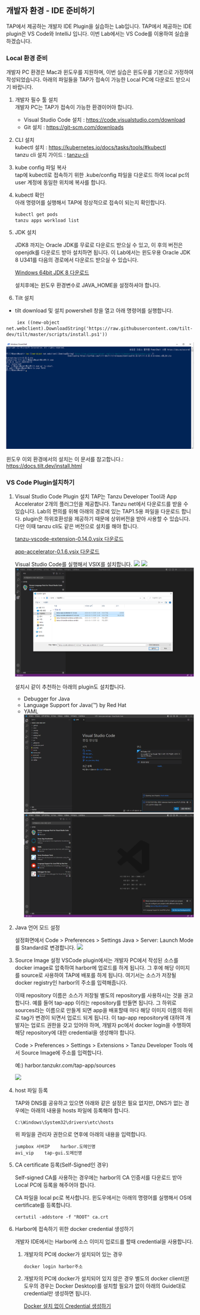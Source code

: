 ## 개발자 환경 - IDE 준비하기

TAP에서 제공하는 개발자 IDE Plugin을 실습하는 Lab입니다. TAP에서 제공하는 IDE plugin은 VS Code와 IntelliJ 입니다. 이번 Lab에서는 VS Code를 이용하여 실습을 하겠습니다.

### Local 환경 준비
개발자 PC 환경은 Mac과 윈도우를 지원하며, 이번 실습은 윈도우를 기본으로 가정하여 작성되었습니다.
아래의 파일들을 TAP가 접속이 가능한 Local PC에 다운로드 받으시기 바랍니다.

1. 개발자 필수 툴 설치<br>
개발자 PC는 TAP가 접속이 가능한 환경이어야 합니다.
    - Visual Studio Code 설치 : https://code.visualstudio.com/download
    - Git 설치 : https://git-scm.com/downloads

2. CLI 설치<br>
kubectl 설치 : https://kubernetes.io/docs/tasks/tools/#kubectl<br>
tanzu cli 설치 가이드 : [tanzu-cli](./tanzu-cli.md)

3. kube config 파일 복사<br>
tap에 kubectl로 접속하기 위한 .kube/config 파일을 다운로드 하여 local pc의 user 계정에 동일한 위치에 복사를 합니다.

4. kubectl 확인<br>
아래 명령어를 실행해서 TAP에 정상적으로 접속이 되는지 확인합니다.
    ``` 
    kubectl get pods
    tanzu apps workload list
    ```
5. JDK 설치<br>
    
    JDK8 까지는 Oracle JDK를 무료로 다운로드 받으실 수 있고, 이 후의 버전은 openjdk를 다운로드 받아 설치하면 됩니다.
    이 Lab에서는 윈도우용 Oracle JDK 8 U341를 다음의 경로에서 다운로드 받으실 수 있습니다.
    
    [Windows 64bit JDK 8 다운로드](https://onevmw.sharepoint.com/:u:/r/teams/TAPHOLWorkshop/Shared%20Documents/General/tap1.3.0/jdk-8u341-windows-x64.exe?csf=1&web=1&e=TqW8Iz)

    설치후에는 윈도우 환경변수로 JAVA_HOME을 설정하셔야 합니다.


6. Tilt 설치<br>
- tilt download 및 설치 
powershell 창을 열고 아래 명령어를 실행합니다.<br>
```
    iex ((new-object net.webclient).DownloadString('https://raw.githubusercontent.com/tilt-dev/tilt/master/scripts/install.ps1'))
```
![](./images/tilt_install_win.png)

윈도우 이외 환경에서의 설치는 이 문서를 참고합니다.: https://docs.tilt.dev/install.html<br>


### VS Code Plugin설치하기

1. Visual Studio Code Plugin 설치
TAP는 Tanzu Developer Tool과 App Accelerator 2개의 플러그인을 제공합니다. 
    Tanzu net에서 다운로드를 받을 수 있습니다. Lab의 편의를 위해 아래의 경로에 있는 TAP1.5용 파일을 다운로드 합니다. plugin은 하위호환성을 제공하기 때문에 상위버전을 받아 사용할 수 있습니다. 다만 이때 tanzu cli도 같은 버전으로 설치를 해야 합니다.

    [tanzu-vscode-extension-0.14.0.vsix 다운로드](https://onevmw.sharepoint.com/:u:/r/teams/TAP201HOLWorkshop/Shared%20Documents/General/1.5/vscode/tanzu-vscode-extension-0.14.0.vsix?csf=1&web=1&e=eBf3aF)

    [app-accelerator-0.1.6.vsix 다운로드](https://onevmw.sharepoint.com/:u:/r/teams/TAP201HOLWorkshop/Shared%20Documents/General/1.5/vscode/tanzu-app-accelerator-0.1.6.vsix?csf=1&web=1&e=URkdGU)

    Visual Studio Code를 실행해서 VSIX를 설치합니다.
    ![](./images/vs1.png)
    ![](./images/vs2.png)
    ![](./images/vs3.png)

    설치시 같이 추천하는 아래의 plugin도 설치합니다.
    - Debugger for Java
    - Language Support for Java(™) by Red Hat
    - YAML
    ![](./images/vs6.png)
    ![](./images/vs5.png)

2. Java 언어 모드 설정
    
    설정화면에서 
    Code > Preferences > Settings Java > Server: Launch Mode 를 Standard로 변경합니다.
    ![](./images/images-vscode-install4.png)

3. Source Image 설정
    VSCode plugin에서는 개발자 PC에서 작성된 소스를 docker image로 압축하여 harbor에 업로드를 하게 됩니다. 그 후에 해당 이미지를 source로 사용하여 TAP에 배포를 하게 됩니다.
    여기서는 소스가 저장될 docker registry인 harbor의 주소를 입력해줍니다.

    이때 repository 이름은 소스가 저장될 별도의 repository를 사용하시는 것을 권고합니다.
    예를 들어 tap-app 이라는 repository를 만들면 됩니다. 그 하위로 sources라는 이름으로 만들게 되면 app을 배포할때 마다 해당 이미지 이름의 하위로 tag가 변경이 되면서 업로드 되게 됩니다.
    이 tap-app repository에 대하여 개발자는 업로드 권한을 갖고 있어야 하며, 개발자 pc에서 docker login을 수행하여 해당 repository에 대한 credential을 생성해야 합니다.

    Code > Preferences > Settings > Extensions > Tanzu Developer Tools 에서 Source Image에 주소를 입력합니다.

    예:) harbor.tanzukr.com/tap-app/sources

    ![](./images/vs4.png)
    


7. host 파일 등록

    TAP와 DNS를 공유하고 있으면 아래와 같은 설정은 필요 없지만, DNS가 없는 경우에는 아래의 내용을 hosts 파일에 등록해야 합니다.<br>
    ```
    C:\Windows\System32\drivers\etc\hosts
    ```
    위 파일을 관리자 권한으로 연후에 아래의 내용을 입력합니다.
    ```
    jumpbox 서버IP    harbor.도메인명
    avi_vip    tap-gui.도메인명
    ```

8. CA certificate 등록(Self-Signed인 경우)

    Self-signed CA를 사용하는 경우에는 harbor의 CA 인증서를 다운로드 받아 Local PC에 등록을 해주어야 합니다.

    CA 파일을 local pc로 복사합니다.
    윈도우에서는 아래의 명령어를 실행해서 OS에 certificate를 등록합니다.
    ```
    certutil -addstore -f "ROOT" ca.crt
    ```

9. Harbor에 접속하기 위한 docker credential 생성하기
   
   개발자 IDE에서는 Harbor에 소스 이미지 업로드를 할때 credential을 사용합니다. 
   
    1) 개발자의 PC에 docker가 설치되어 있는 경우 
        ```
        docker login harbor주소
        ```
    2) 개발자의 PC에 docker가 설치되어 있지 않은 경우 별도의 docker client(윈도우의 경우는 Docker Desktop)를 설치할 필요가 없이 아래의 Guide대로 credential만 생성하면 됩니다.

        [Docker 설치 없이 Credential 생성하기](./create_docker_credential.md)

   
